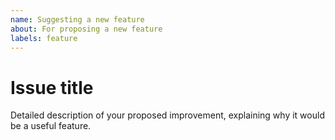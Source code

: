 ```yaml
---
name: Suggesting a new feature
about: For proposing a new feature
labels: feature
---
```


# Issue title

Detailed description of your proposed improvement, explaining why it would be a useful feature.